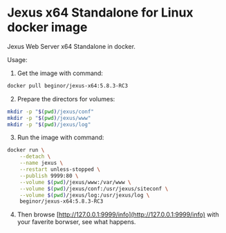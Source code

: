 # Jexus x64 Standalone for Linux docker image

Jexus Web Server x64 Standalone in docker.

Usage:

1. Get the image with command:

```sh
docker pull beginor/jexus-x64:5.8.3-RC3
```

2. Prepare the directors for volumes:

```sh
mkdir -p "$(pwd)/jexus/conf"
mkdir -p "$(pwd)/jexus/www"
mkdir -p "$(pwd)/jexus/log"
```

3. Run the image with command:

```sh
docker run \
    --detach \
    --name jexus \
    --restart unless-stopped \
    --publish 9999:80 \
    --volume $(pwd)/jexus/www:/var/www \
    --volume $(pwd)/jexus/conf:/usr/jexus/siteconf \
    --volume $(pwd)/jexus/log:/usr/jexus/log \
    beginor/jexus-x64:5.8.3-RC3
```
4. Then browse [http://127.0.0.1:9999/info](http://127.0.0.1:9999/info) with
your faverite borwser, see what happens.
